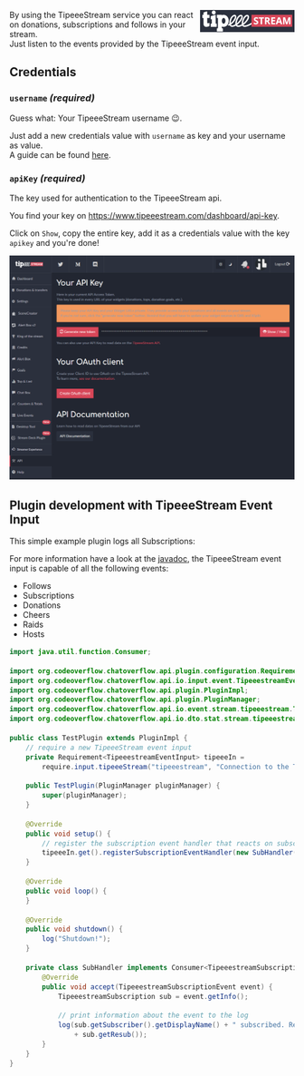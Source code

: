 <p><img align="right" src="/docs/img/services/tipeeestream-logo.png"></p>

By using the TipeeeStream service you can react on donations, subscriptions and follows in your stream.  
Just listen to the events provided by the TipeeeStream event input.

## Credentials

### `username` _(required)_
Guess what: Your TipeeeStream username 😉.

Just add a new credentials value with `username` as key and your username as value.  
A guide can be found [here](/docs/usage/Using-the-GUI.md#Set-credentials).

### `apiKey` _(required)_ 
The key used for authentication to the TipeeeStream api. 

You find your key on https://www.tipeeestream.com/dashboard/api-key.

Click on `Show`, copy the entire key, add it as a credentials value with the key `apikey` and you're done!

![](/docs/img/services/tipeeestream-apikey.png)

## Plugin development with TipeeeStream Event Input
This simple example plugin logs all Subscriptions:

For more information have a look at the [javadoc](http://docs.codeoverflow.org/chatoverflow-api/org/codeoverflow/chatoverflow/api/io/input/event/TipeeestreamEventInput.html), the TipeeeStream event input is capable of all the following events:

- Follows
- Subscriptions
- Donations
- Cheers
- Raids
- Hosts

```java
import java.util.function.Consumer;

import org.codeoverflow.chatoverflow.api.plugin.configuration.Requirement;
import org.codeoverflow.chatoverflow.api.io.input.event.TipeeestreamEventInput;
import org.codeoverflow.chatoverflow.api.plugin.PluginImpl;
import org.codeoverflow.chatoverflow.api.plugin.PluginManager;
import org.codeoverflow.chatoverflow.api.io.event.stream.tipeeestream.TipeeestreamSubscriptionEvent;
import org.codeoverflow.chatoverflow.api.io.dto.stat.stream.tipeeestream.TipeeestreamSubscription;

public class TestPlugin extends PluginImpl {
    // require a new TipeeeStream event input
    private Requirement<TipeeestreamEventInput> tipeeeIn = 
        require.input.tipeeeStream("tipeeestream", "Connection to the TipeeeStream api", false);
    
    public TestPlugin(PluginManager pluginManager) {
        super(pluginManager);
    }
    
    @Override
    public void setup() {
        // register the subscription event handler that reacts on subscriptions 
        tipeeeIn.get().registerSubscriptionEventHandler(new SubHandler());
    }
    
    @Override
    public void loop() {
    }
     
    @Override 
    public void shutdown() {
        log("Shutdown!");
    }
      
    private class SubHandler implements Consumer<TipeeestreamSubscriptionEvent> {
        @Override
        public void accept(TipeeestreamSubscriptionEvent event) {
            TipeeestreamSubscription sub = event.getInfo();
            
            // print information about the event to the log
            log(sub.getSubscriber().getDisplayName() + " subscribed. Resub streak: " 
                + sub.getResub());
        }
    }
}
```